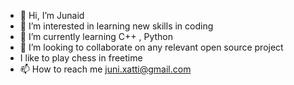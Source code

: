 - 👋 Hi, I’m Junaid
- 👀 I’m interested in learning new skills in coding
- 🌱 I’m currently learning C++ , Python
- 💞️ I’m looking to collaborate on any relevant open source project
- I like to play chess in freetime
- 📫 How to reach me juni.xatti@gmail.com

<!---
juni2003/juni2003 is a ✨ special ✨ repository because its `README.md` (this file) appears on your GitHub profile.
You can click the Preview link to take a look at your changes.
--->
